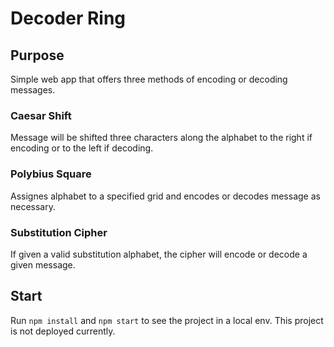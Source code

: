 # Decoder Ring

## Purpose

Simple web app that offers three methods of encoding or decoding messages.

### Caesar Shift

Message will be shifted three characters along the alphabet to the right if encoding or to the left if decoding.

### Polybius Square

Assignes alphabet to a specified grid and encodes or decodes message as necessary.

### Substitution Cipher

If given a valid substitution alphabet, the cipher will encode or decode a given message.

## Start

Run `npm install` and `npm start` to see the project in a local env. This project is not deployed currently.
